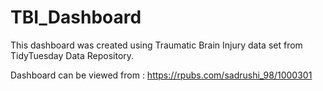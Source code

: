 # TBI_Dashboard
This dashboard was created using Traumatic Brain Injury data set from TidyTuesday Data Repository.

Dashboard can be viewed from : 
https://rpubs.com/sadrushi_98/1000301

